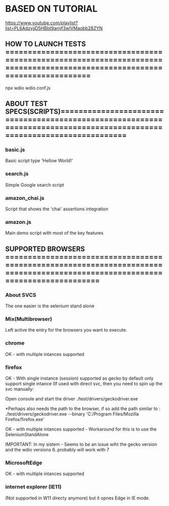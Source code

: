 # BASED ON TUTORIAL
https://www.youtube.com/playlist?list=PL6AdzyjjD5HBbt9amjf3wIVMaobb28ZYN

## HOW TO LAUNCH TESTS ============================================================================================================================
npx wdio wdio.conf.js

## ABOUT TEST SPECS(SCRIPTS)========================================================================================================================
### basic.js
Basic script type 'Hellow World!'
### search.js
Simple Google search script
### amazon_chai.js
Script that shows the 'chai' assertions integration
### amazon.js
Main demo script with most of the key features 

## SUPPORTED BROWSERS ==============================================================================================================================
### About SVCS
The one easier is the selenium stand alone
### Mix(Multibrowser) 
Left active the entry for the browsers you want to execute.
### chrome 
OK - with multiple intances supported
### firefox
OK - With single instance (session) supported as gecko by default only support single intance (If used with direct svc, then you need to spin up the svc manually:

Open console and start the driver
./test/drivers/geckodriver.exe

*Perhaps also needs the path to the browser, if so add the path similar to :
./test/drivers/geckodriver.exe --binary 'C:/Program Files/Mozilla Firefox/firefox.exe'

OK - with multiple intances supported - Workaround for this is to use the SeleniumStandAlone

IMPORTANT: In my sistem - Seems to be an issue wiht the gecko version and the wdio versions 6..probably will work with 7
### MicrosoftEdge 
OK - with multiple intances supported
### internet explorer (IE11) 
(Not supported in  W11 directy anymore) but it opnes Edge in IE mode.
